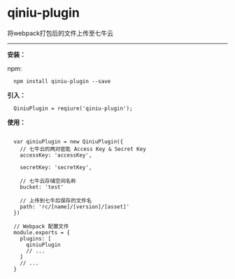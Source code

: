 # qiniu-plugin

将webpack打包后的文件上传至七牛云

---

**安装：**

npm:

```
  npm install qiniu-plugin --save
```

**引入：**

```
  QiniuPlugin = reqiure('qiniu-plugin');
```

**使用：**

```

  var qiniuPlugin = new QiniuPlugin({
    // 七牛云的两对密匙 Access Key & Secret Key
    accessKey: 'accessKey',
	
    secretKey: 'secretKey',
	
    // 七牛云存储空间名称
    bucket: 'test'	
    
    // 上传到七牛后保存的文件名
    path: 'rc/[name]/[version]/[asset]'
  })

  // Webpack 配置文件
  module.exports = {
    plugins: [
      qiniuPlugin
      // ...
    ]
    // ...
  }

```


